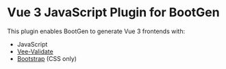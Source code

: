 # Vue 3 JavaScript Plugin for BootGen

This plugin enables BootGen to generate Vue 3 frontends with:
 * JavaScript
 * [Vee-Validate](https://vee-validate.logaretm.com/v4/)
 * [Bootstrap](https://getbootstrap.com/) (CSS only)
